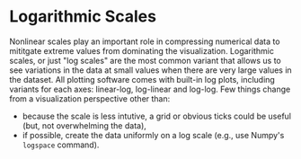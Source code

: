 # Logarithmic Scales

Nonlinear scales play an important role in compressing numerical data to mititgate extreme values from dominating the visualization. Logarithmic scales, or just "log scales" are the most common variant that allows us to see variations in the data at small values when there are very large values in the dataset. All plotting software comes with built-in log plots, including variants for each axes: linear-log, log-linear and log-log. Few things change from a visualization perspective other than:
* because the scale is less intutive, a grid or obvious ticks could be useful (but, not overwhelming the data),
* if possible, create the data uniformly on a log scale (e.g., use Numpy's `logspace` command).

